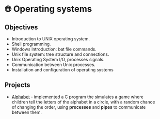 # 🌐 Operating systems
## Objectives
- Introduction to UNIX operating system.
- Shell programming.
- Windows Introduction: bat file commands.
- Unix file system: tree structure and connections.
- Unix Operating System I/O, processes signals.
- Communication between Unix processes.
- Installation and configuration of operating systems

## Projects
- [Alphabet](https://github.com/andrei-dragan/operating-systems-project1) - implemented a C program the simulates a game where children tell the letters of the alphabet in a circle, with a random chance of changing the order, using **processes** and **pipes** to communicate between them.

